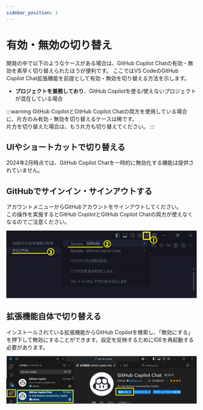 ```yaml
---
sidebar_position: 1
---
```


# 有効・無効の切り替え

開発の中で以下のようなケースがある場合は、GitHub Copilot Chatの有効・無効を素早く切り替えられたほうが便利です。
ここではVS CodeのGitHub Copilot Chat拡張機能を前提として有効・無効を切り替える方法を示します。

- **プロジェクトを兼務しており**、GitHub Copilotを使る/使えないプロジェクトが混在している場合

:::warning
GitHub CopilotとGitHub Copilot Chatの両方を使用している場合に、片方のみ有効・無効を切り替えるケースは稀です。<br/>
片方を切り替えた場合は、もう片方も切り替えてください。
:::

## UIやショートカットで切り替える

2024年2月時点では、GitHub Copilot Chatを一時的に無効化する機能は提供されていません。

## GitHubでサインイン・サインアウトする

アカウントメニューからGitHubアカウントをサインアウトしてください。<br/>
この操作を実施するとGitHub CopilotとGitHub Copilot Chatの両方が使えなくなるのでご注意ください。

![GitHub Copilotでサインアウトする操作](images/sign-out-ghc.png)

## 拡張機能自体で切り替える

インストールされている拡張機能からGitHub Copilotを検索し、「無効にする」を押下して無効にすることができます。設定を反映するためにIDEを再起動する必要があります。

![VSCode上のGitHub Copilot Chatを無効にする操作](images/github-copilot-chat-in-vscode-off.png)
